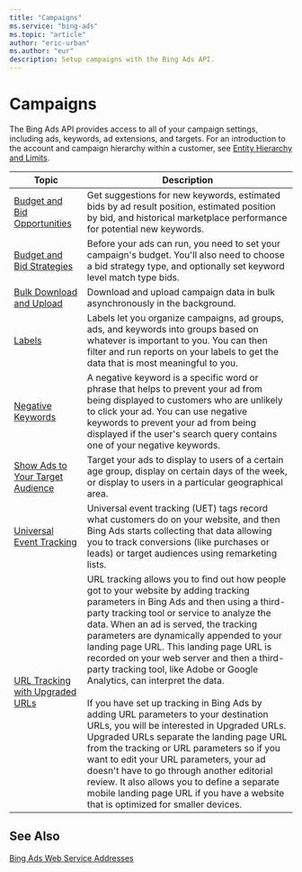 ```yaml
---
title: "Campaigns"
ms.service: "bing-ads"
ms.topic: "article"
author: "eric-urban"
ms.author: "eur"
description: Setup campaigns with the Bing Ads API.
---
```

# Campaigns
The Bing Ads API provides access to all of your campaign settings, including ads, keywords, ad extensions, and targets. For an introduction to the account and campaign hierarchy within a customer, see [Entity Hierarchy and Limits](/bingads/guides/entity-hierarchy-limits).

|Topic|Description|
|---------|---------------|
|[Budget and Bid Opportunities](/bingads/guides/budget-bid-opportunities)|Get suggestions for new keywords, estimated bids by ad result position, estimated position by bid, and historical marketplace performance for potential new keywords.|
|[Budget and Bid Strategies](/bingads/guides/budget-bid-strategies)|Before your ads can run, you need to set your campaign's budget. You'll also need to choose a bid strategy type, and optionally set keyword level match type bids. |
|[Bulk Download and Upload](/bingads/guides/bulk-download-upload)|Download and upload campaign data in bulk asynchronously in the background.|
|[Labels](/bingads/guides/labels)|Labels let you organize campaigns, ad groups, ads, and keywords into groups based on whatever is important to you. You can then filter and run reports on your labels to get the data that is most meaningful to you.|
|[Negative Keywords](/bingads/guides/negative-keywords)|A negative keyword is a specific word or phrase that helps to prevent your ad from being displayed to customers who are unlikely to click your ad. You can use negative keywords to prevent your ad from being displayed if the user's search query contains one of your negative keywords.|
|[Show Ads to Your Target Audience](/bingads/guides/show-ads-target-audience)|Target your ads to display to users of a certain age group, display on certain days of the week, or display to users in a particular geographical area.|
|[Universal Event Tracking](/bingads/guides/universal-event-tracking)|Universal event tracking (UET) tags record what customers do on your website, and then Bing Ads starts collecting that data allowing you to track conversions (like purchases or leads) or target audiences using remarketing lists.|
|[URL Tracking with Upgraded URLs](/bingads/guides/url-tracking-upgraded-urls)|URL tracking allows you to find out how people got to your website by adding tracking parameters in Bing Ads and then using a third-party tracking tool or service to analyze the data. When an ad is served, the tracking parameters are dynamically appended to your landing page URL. This landing page URL is recorded on your web server and then a third-party tracking tool, like Adobe or Google Analytics, can interpret the data.<br/><br/>If you have set up tracking in Bing Ads by adding URL parameters to your destination URLs, you will be interested in Upgraded URLs. Upgraded URLs separate the landing page URL from the tracking or URL parameters so if you want to edit your URL parameters, your ad doesn't have to go through another editorial review. It also allows you to define a separate mobile landing page URL if you have a website that is optimized for smaller devices.|

## See Also
[Bing Ads Web Service Addresses](/bingads/guides/web-service-addresses)

